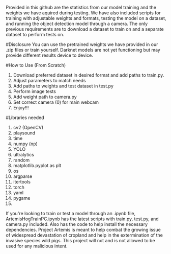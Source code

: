 Provided in this github are the statistics from our model training and the weights we have aquired during testing. We have also included scripts for training with adjustable weights and formats, testing the model on a dataset, and running the object detection model through a camera. The only previous requirements are to download a dataset to train on and a separate dataset to perform tests on. 

#Disclosure
You can use the pretrained weights we have provided in our .zip files or train yourself. Darknet models are not yet functioning but may provide different results device to device. 

#How to Use (From Scratch)
1. Download preferred dataset in desired format and add paths to train.py.
2. Adjust parameters to match needs
3. Add paths to weights and test dataset in test.py
4. Perform image tests
5. Add weight path to camera.py
6. Set correct camera (0) for main webcam
7. Enjoy!!!

#Libraries needed
1. cv2 (OpenCV)
2. playsound
3. time
4. numpy (np)
5. YOLO
6. ultralytics
7. random
8. matplotlib.pyplot as plt
9. os
10. argparse
11. itertools
12. torch
13. yaml
14. pygame
15. 




If you're looking to train or test a model through an .ipynb file, ArtemisHogTrainPC.ipynb has the latest scripts with train.py, test.py, and camera.py included. Also has the code to help install the necessary dependencies. Project Artemis is meant to help combat the growing issue of widespread devastation of cropland and help in the extermination of the invasive species wild pigs. This project will not and is not allowed to be used for any malicious intent. 

